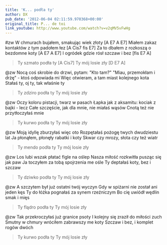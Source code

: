 ```yaml
---
title: 'K... podła ty'
author: DX
pub_date: '2012-06-04 02:11:59.970368+00:00'
original_title: P... de toi
link_youtube: http://www.youtube.com/watch?v=v2qMV5vFwHg
---
```


#zw
W chmurach bujałem, smakując wiek złoty [A E7 A E7]
Miałem zakaz kontaktów z tym padołem łez [A Cis7 fis E7]
Za to dbałem z rozkoszą o bezdomne koty [A E7 A E7]
I ogródek gdzie rósł szczaw i bez [fis E7 A]
>Ty szmato podła ty [A Cis7]
>Ty mój losie zły [D E7 A]

@zw
Nocą coś skrobie do drzwi, pytam: "Kto tam?"
"Miau, przemokłam i drżę" - ktoś odpowiada mi
Więc otwieram, a tam miast kolejnego kota
Stałaś ty, oj ty, tak właśnie ty
>Ty zdziro podła ty
>Ty mój losie zły

@zw
Oczy koloru pistacji, twarz w pasach
Łapka jak z aksamitu: kociak z bajki - lecz
Całe szczęście, jak dla mnie, nie miałaś wąsów
Cnotą też nie przytłoczyłaś mnie
>Ty kurwo podła ty
>Ty mój losie zły

@zw
Moją idyllę zburzyłaś więc oto
Rozpętałaś pożogę twych dwudziestu lat
Ja płonąłem, płonęły rabatki i koty
Skwar czy mrozy, słota czy też wiatr
>Ty mendo podła ty
>Ty mój losie zły

@zw
Los lubi wszak płatać figle na oślep
Nasza miłość rozkwitła pusząc się jak paw
Ja toczyłem za tobą spojrzenia me ośle
Ty deptałaś koty, bez i szczaw
>Ty dziwko podła ty
>Ty mój losie zły

@zw
A szczytem był już ostatni twój wyczyn
Gdy w spiżarni nie został ani jeden kęs
Ty do łóżka pognałaś za synem rzeźniczym
Bo cię uwiódł wędlin smak i mięs
>Ty flądro podła ty
>Ty mój losie zły

@zw
Tak przekroczyłaś już granice psoty
I kolejny się zraził do miłości zuch
Smutny w chmury wróciłem zabrawszy me koty
Szczaw i bez, i komplet rogów dwóch
>Ty kurwo podła ty
>Ty mój losie zły